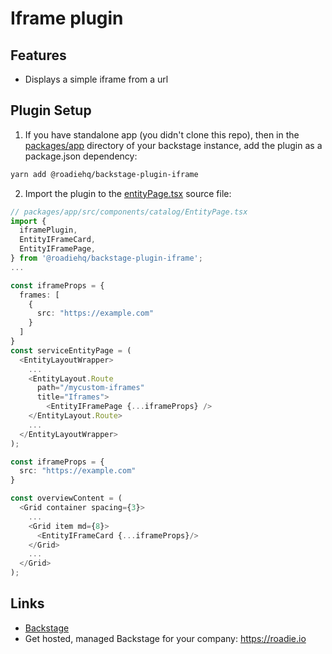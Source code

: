 # Iframe plugin

## Features

- Displays a simple iframe from a url

## Plugin Setup

1. If you have standalone app (you didn't clone this repo), then in the [packages/app](https://github.com/backstage/backstage/blob/master/packages/app/) directory of your backstage instance, add the plugin as a package.json dependency:

```bash
yarn add @roadiehq/backstage-plugin-iframe
```

2. Import the plugin to the [entityPage.tsx](https://github.com/backstage/backstage/blob/master/packages/app/src/components/catalog/EntityPage.tsx) source file:

```ts
// packages/app/src/components/catalog/EntityPage.tsx
import { 
  iframePlugin,
  EntityIFrameCard,
  EntityIFramePage,
} from '@roadiehq/backstage-plugin-iframe';
...

const iframeProps = {
  frames: [
    {
      src: "https://example.com"
    }
  ]
}
const serviceEntityPage = (
  <EntityLayoutWrapper>
    ...
    <EntityLayout.Route 
      path="/mycustom-iframes"
      title="Iframes">
        <EntityIFramePage {...iframeProps} />
    </EntityLayout.Route>
    ...
  </EntityLayoutWrapper>
);

const iframeProps = {
  src: "https://example.com"
}

const overviewContent = (
  <Grid container spacing={3}>
    ...
    <Grid item md={8}>
      <EntityIFrameCard {...iframeProps}/>
    </Grid>
    ...
  </Grid>
);
```

## Links

- [Backstage](https://backstage.io)
- Get hosted, managed Backstage for your company: https://roadie.io
